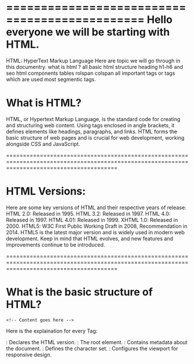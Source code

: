 ==============================================
Hello everyone we will be starting with HTML.
==============================================


HTML: HyperText Markup Language
Here are topic we will go through in this documentry.
what is html ?
all basic html structure
heading h1-h6 and seo
html components
tables rolspan colspan
all important tags or tags which are used most segmentic tags.


# What is HTML?

HTML, or Hypertext Markup Language, is the standard code for creating and structuring web content. Using tags enclosed in angle brackets, it defines elements like headings, paragraphs, and links. HTML forms the basic structure of web pages and is crucial for web development, working alongside CSS and JavaScript.

=============================================================================================================================================
# HTML Versions:

Here are some key versions of HTML and their respective years of release:
HTML 2.0: Released in 1995.
HTML 3.2: Released in 1997.
HTML 4.0: Released in 1997.
HTML 4.01: Released in 1999.
XHTML 1.0: Released in 2000.
HTML5: W3C First Public Working Draft in 2008, Recommendation in 2014.
HTML5 is the latest major version and is widely used in modern web development. Keep in mind that HTML evolves, and new features and improvements continue to be introduced.

=============================================================================================================================================
# What is the basic structure of HTML?

<!DOCTYPE html>
<html lang="en">

<head>
    <meta charset="UTF-8">
    <meta name="viewport" content="width=device-width, initial-scale=1.0">
    <title>Your Document Title</title>
</head>

<body>

    <!-- Content goes here -->

</body>

</html>

Here is the explaination for every Tag:

<!DOCTYPE html>: Declares the HTML version.
<html>: The root element.
<head>: Contains metadata about the document.
<meta charset="UTF-8">: Defines the character set.
<meta name="viewport" content="width=device-width, initial-scale=1.0">: Configures the viewport for responsive design.
<title>: Sets the title of the document.
<body>: Contains the content of the document.
"Content such as text, images, links, etc. goes between the opening <body> and closing </body> tags.
This structure provides the basic foundation for a webpage. You can add more elements within the <body> to create a complete and interactive web page."

=============================================================================================================================================
What are Semantic tags in HTML?

Semantic tags in HTML are designed to add meaning to the content they surround, making the structure of the document more understandable. Here are some common semantic tags used within the <body> of an HTML document:

<header>:
Definition: Represents the header of a section or a page.
Example: <header><h1>Website Title</h1></header>

<nav>:
Definition: Contains navigation links.
Example: <nav><a href="/">Home</a> | <a href="/about">About</a></nav>

<main>:
Definition: Contains the main content of the document.
Example: <main><h2>Main Content</h2><p>This is the main content.</p></main>

<article>:
Definition: Represents a self-contained piece of content that could be distributed and reused independently.
Example: <article><h3>Article Title</h3><p>Article content goes here.</p></article>

<section>:
Definition: Represents a thematic grouping of content, typically with a heading.
Example: <section><h2>Section Title</h2><p>Section content goes here.</p></section>

<aside>:
Definition: Represents content that is tangentially related to the content around it, such as a sidebar.
Example: <aside><h3>Related Content</h3><p>Additional information.</p></aside>

<footer>:
Definition: Represents the footer of a section or a page.
Example: <footer>&copy; 2024 Your Name</footer>

=============================================================================================================================================
What are Heading in HTML?

Headings in HTML, represented by <h1> to <h6> tags, play a crucial role in both structuring your content and influencing SEO (Search Engine Optimization). Here's an overview of the heading tags and their impact on SEO:

<h1> - Heading 1:
Represents the main heading of the page.
Should be used once per page to indicate the primary topic.
Important for SEO as search engines consider it a significant indicator of the page's main topic.

<h2> - Heading 2:
Represents a subheading or a section heading.
Used to structure the content under the main heading.
Provides hierarchical information to search engines.

<h3> to <h6> - Headings 3 to 6:
Represent sublevels of headings with decreasing importance.
Used for further structuring content within sections.
Contribute to the overall readability and organization of the page.

=============================================================================================================================================
How does Headinf effects SEO (Search Engine Optimization)?

Hierarchy and Structure:
Search engines use heading tags to understand the hierarchy and structure of your content.
Properly structured content is more likely to be ranked higher because it provides a better user experience.

Keyword Relevance:
Including relevant keywords in headings can positively impact SEO.
It helps search engines understand the main topics and themes of your content.

User Experience:
Well-structured content with clear headings improves user experience.
Users can quickly scan the page, find relevant sections, and understand the content flow.

Accessibility:
Properly used heading tags improve accessibility for users with screen readers.
Accessibility is a factor that search engines consider in their ranking algorithms.
Avoiding Keyword Stuffing:


While keywords are important, avoid stuffing headings with keywords unnaturally.
Use headings to genuinely structure your content and provide meaningful information.
Remember that SEO is a holistic process, and while heading tags are essential, other factors like quality content, page load speed, mobile-friendliness, and backlinks also contribute to a page's search engine ranking. Focus on creating high-quality, well-organized content that meets the needs of your audience.

=============================================================================================================================================
What are tables in HTML?

